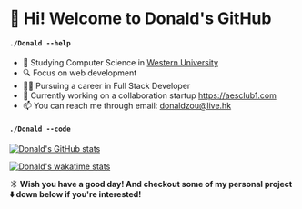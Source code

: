# 👋 Hi! Welcome to Donald's GitHub

#### `./Donald --help`
- 🏫  Studying Computer Science in <a href="https://uwo.ca">Western University </a>
- 🔍  Focus on web development
- 👨‍💻‍ Pursuing a career in Full Stack Developer
- 🔨 Currently working on a collaboration startup https://aesclub1.com
- 📫 You can reach me through email: <a href="mailto:donaldzou@live.hk">donaldzou@live.hk</a>

#### `./Donald --code`

[![Donald's GitHub stats](https://github-readme-stats.vercel.app/api?username=donaldzou)](https://github.com/donaldzou/)

[![Donald's wakatime stats](https://github-readme-stats.vercel.app/api/wakatime?username=donaldzou)](https://github.com/donaldzou/)

**☀️ Wish you have a good day! And checkout some of my personal project :arrow_down: down below if you're interested!**
